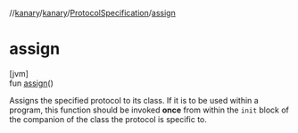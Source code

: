 //[kanary](../../../index.md)/[kanary](../index.md)/[ProtocolSpecification](index.md)/[assign](assign.md)

# assign

[jvm]\
fun [assign](assign.md)()

Assigns the specified protocol to its class. If it is to be used within a program, this function should be invoked **once** from within the `init` block of the companion of the class the protocol is specific to.
